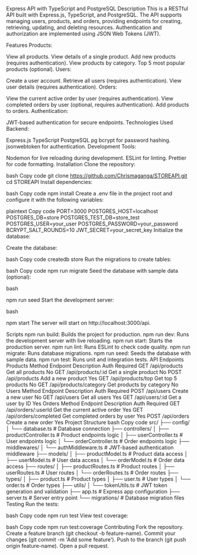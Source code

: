 Express API with TypeScript and PostgreSQL
Description
This is a RESTful API built with Express.js, TypeScript, and PostgreSQL. The API supports managing users, products, and orders, providing endpoints for creating, retrieving, updating, and deleting resources. Authentication and authorization are implemented using JSON Web Tokens (JWT).

Features
Products:

View all products.
View details of a single product.
Add new products (requires authentication).
View products by category.
Top 5 most popular products (optional).
Users:

Create a user account.
Retrieve all users (requires authentication).
View user details (requires authentication).
Orders:

View the current active order by user (requires authentication).
View completed orders by user (optional, requires authentication).
Add products to orders.
Authentication:

JWT-based authentication for secure endpoints.
Technologies Used
Backend:

Express.js
TypeScript
PostgreSQL
pg
bcrypt for password hashing.
jsonwebtoken for authentication.
Development Tools:

Nodemon for live reloading during development.
ESLint for linting.
Prettier for code formatting.
Installation
Clone the repository:

bash
Copy code
git clone https://github.com/Chrismaganga/STOREAPI.git
cd STOREAPI
Install dependencies:

bash
Copy code
npm install
Create a .env file in the project root and configure it with the following variables:

plaintext
Copy code
PORT=3000
POSTGRES_HOST=localhost
POSTGRES_DB=store
POSTGRES_TEST_DB=store_test
POSTGRES_USER=your_user
POSTGRES_PASSWORD=your_password
BCRYPT_SALT_ROUNDS=10
JWT_SECRET=your_secret_key
Initialize the database:

Create the database:

bash
Copy code
createdb store
Run the migrations to create tables:

bash
Copy code
npm run migrate
Seed the database with sample data (optional):

bash

npm run seed
Start the development server:

bash

npm start
The server will start on http://localhost:3000/api.

Scripts
npm run build: Builds the project for production.
npm run dev: Runs the development server with live reloading.
npm run start: Starts the production server.
npm run lint: Runs ESLint to check code quality.
npm run migrate: Runs database migrations.
npm run seed: Seeds the database with sample data.
npm run test: Runs unit and integration tests.
API Endpoints
Products
Method	Endpoint	Description	Auth Required
GET	/api/products	Get all products	No
GET	/api/products/:id	Get a single product	No
POST	/api/products	Add a new product	Yes
GET	/api/products/top	Get top 5 products	No
GET	/api/products/category	Get products by category	No
Users
Method	Endpoint	Description	Auth Required
POST	/api/users	Create a new user	No
GET	/api/users	Get all users	Yes
GET	/api/users/:id	Get a user by ID	Yes
Orders
Method	Endpoint	Description	Auth Required
GET	/api/orders/:userId	Get the current active order	Yes
GET	/api/orders/completed	Get completed orders by user	Yes
POST	/api/orders	Create a new order	Yes
Project Structure
bash
Copy code
src/
├── config/
│   └── database.ts           # Database connection
├── controllers/
│   ├── productController.ts  # Product endpoints logic
│   ├── userController.ts     # User endpoints logic
│   └── orderController.ts    # Order endpoints logic
├── middlewares/
│   └── authMiddleware.ts     # JWT-based authentication middleware
├── models/
│   ├── productModel.ts       # Product data access
│   ├── userModel.ts          # User data access
│   └── orderModel.ts         # Order data access
├── routes/
│   ├── productRoutes.ts      # Product routes
│   ├── userRoutes.ts         # User routes
│   └── orderRoutes.ts        # Order routes
├── types/
│   ├── product.ts            # Product types
│   ├── user.ts               # User types
│   └── order.ts              # Order types
├── utils/
│   └── tokenUtils.ts         # JWT token generation and validation
├── app.ts                    # Express app configuration
├── server.ts                 # Server entry point
└── migrations/               # Database migration files
Testing
Run the tests:

bash
Copy code
npm run test
View test coverage:

bash
Copy code
npm run test:coverage
Contributing
Fork the repository.
Create a feature branch (git checkout -b feature-name).
Commit your changes (git commit -m 'Add some feature').
Push to the branch (git push origin feature-name).
Open a pull request.
